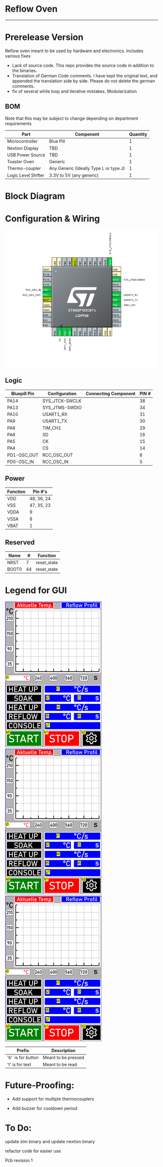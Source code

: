 # Reflow Oven

---

# Prerelease Version

Reflow oven meant to be used by hardware and electronics. Includes various fixes

- Lack of source code. This repo provides the source code in addition to the binaries.
- Translation of German Code comments. I have kept the original text, and appended the translation side by side. Please do not delete the german comments.
- fix of several while loop and iterative mistakes. Modularization

## BOM

Note that this may be subject to change depending on department requirements

| Part                | Component                              | Quantity |
| ------------------- | -------------------------------------- | -------- |
| Microcontroller     | Blue Pill                              | 1        |
| Nextion Display     | TBD                                    | 1        |
| USB Power Source    | TBD                                    | 1        |
| Toaster Oven        | Generic                                | 1        |
| Thermo-coupler      | Any Generic (Ideally Type L or type J) | 1        |
| Logic Level Shifter | 3.3V to 5V (any generic)               | 1        |

# Block Diagram

# Configuration & Wiring

![Pinout View](Documentation/Pinout%20View.png)

## Logic

| Bluepill Pin | Configuration  | Connecting Component | PIN # |
| ------------ | -------------- | -------------------- | ----- |
| PA14         | SYS_JTCK-SWCLK |                      | 38    |
| PA13         | SYS_JTMS-SWDIO |                      | 34    |
| PA10         | USART1_RX      |                      | 31    |
| PA9          | USART1_TX      |                      | 30    |
| PA8          | TIM_CH1        |                      | 29    |
| PA6          | SD             |                      | 16    |
| PA5          | CK             |                      | 15    |
| PA4          | CS             |                      | 14    |
| PD1-OSC_OUT  | RCC_OSC_OUT    |                      | 6     |
| PD0-OSC_IN   | RCC_OSC_IN     |                      | 5     |

## Power

| Function | Pin #'s    |
| -------- | ---------- |
| VDD      | 48, 36, 24 |
| VSS      | 47, 35, 23 |
| VDDA     | 9          |
| VSSA     | 8          |
| VBAT     | 1          |

## Reserved

| Name  | #   | Function    |
| ----- | --- | ----------- |
| NRST  | 7   | reset_state |
| BOOT0 | 44  | reset_state |

# Legend for GUI

![b0](Documentation/b0.png)
![b4](Documentation/b0.png)
![b6](Documentation/b0.png)

| Prefix             | Description         |
| ------------------ | ------------------- |
| 'b'  is for button | Meant to be pressed |
| 't' is for text    | Meant to be read    |

# Future-Proofing:

- Add support for multiple thermocouplers

- Add buzzer for cooldown period

# To Do:

update stm binary and update nextion binary

refactor code for easier use

Pcb revision 1
